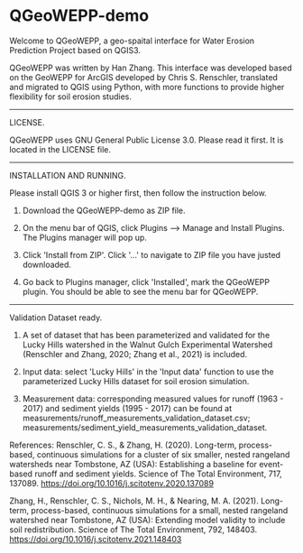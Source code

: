 # QGeoWEPP-demo

Welcome to QGeoWEPP, a geo-spaital interface for Water Erosion Prediction Project based on QGIS3. 

QGeoWEPP was written by Han Zhang. This interface was developed based on the GeoWEPP for ArcGIS developed by Chris S. Renschler, translated and migrated to QGIS using Python, with more functions to provide higher flexibility for soil erosion studies.

----------------------------------------------------------------------------

LICENSE. 

QGeoWEPP uses GNU General Public License 3.0. 
         Please read it first. It is located in the LICENSE file.

----------------------------------------------------------------------------
INSTALLATION AND RUNNING.

Please install QGIS 3 or higher first, then follow the instruction below.

1. Download the QGeoWEPP-demo as ZIP file.

2. On the menu bar of QGIS, click Plugins --> Manage and Install Plugins. The Plugins manager will pop up.

3. Click 'Install from ZIP'. Click '...' to navigate to ZIP file you have justed downloaded.

4. Go back to Plugins manager, click 'Installed', mark the QGeoWEPP plugin. You should be able to see the menu bar for QGeoWEPP.



------------------------------------------------------------------------------
Validation Dataset ready.

1. A set of dataset that has been parameterized and validated for the Lucky Hills watershed in the Walnut Gulch Experimental Watershed (Renschler and Zhang, 2020; Zhang et al., 2021) is included. 

2. Input data: select 'Lucky Hills' in the 'Input data' function to use the parameterized Lucky Hills dataset for soil erosion simulation.

3. Measurement data: corresponding measured values for runoff (1963 - 2017) and sediment yields (1995 - 2017) can be found at measurements/runoff_measurements_validation_dataset.csv; measurements/sediment_yield_measurements_validation_dataset.

References:
Renschler, C. S., & Zhang, H. (2020). Long-term, process-based, continuous simulations for a cluster of six smaller, nested rangeland watersheds near Tombstone, AZ (USA): Establishing a baseline for event-based runoff and sediment yields. Science of The Total Environment, 717, 137089. https://doi.org/10.1016/j.scitotenv.2020.137089 

Zhang, H., Renschler, C. S., Nichols, M. H., & Nearing, M. A. (2021). Long-term, process-based, continuous simulations for a small, nested rangeland watershed near Tombstone, AZ (USA): Extending model validity to include soil redistribution. Science of The Total Environment, 792, 148403. https://doi.org/10.1016/j.scitotenv.2021.148403 
